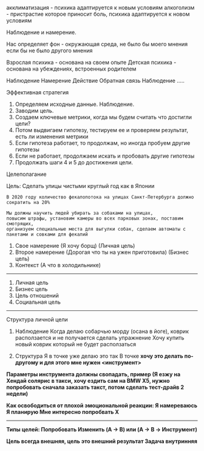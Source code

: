акклиматизация - психика адаптируется к новым условиям
алкоголизм - пристрастие которое приносит боль, психика адаптируется к новом условиям

Наблюдение и намерение.

Нас определяет фон - окружающая среда, не было бы моего мнения если бы не было другого мнения

Взрослая психика - основана на своем опыте
Детская психика - основана на убеждениях, встроенных родителем

Наблюдение
Намерение
Действие
Обратная связь
Наблюдение
.....

Эффективная стратегия
1. Определяем исходные данные. Наблюдение.
1. Заводим цель.
2. Создаем ключевые метрики, когда мы будем считать что достигли цели?
3. Потом выдвигаем гипотезу, тестируем ее и проверяем результат, есть ли изменения метрики
4. Если гипотеза работает, то продолжам, но иногда пробуем другие гипотезы
5. Если не работает, продолжаем искать и пробовать другие гипотезы
6. Продолжать шаги 4 и 5 до достижения цели.

Целеполагание

Цель: Сделать улицы чистыми круглый год как в Японии
    
    В 2020 году количество фекалопотока на улицах Санкт-Петербурга должно сократить на 20%

    Мы должны научить людей убирать за собаками на улицах, 
    повысим штрафы, установим камеры во всех парковых зонах, поставим смотрящих, 
    организуем специальные места для выгулки собак, сделаем автоматы с пакетами и совками для фекалий


1. Свое намерение (Я хочу борщ) (Личная цель)
2. Второе намерение (Дорогая что ты на ужен приготовила) (Бизнес цель)
3. Контекст (А что в холодильнике)

---------------------------

1. Личная цель
2. Бизнес цель
3. Цель отношений
4. Социальная цель

---------------------------

Структура личной цели

1. Наблюдение
Когда делаю собарчью морду (осана в йоге), коврик расползается и не получается сделать упражнение
Хочу купить новый коврик который не будет расползаться

2. Структура
Я в точке <A> уже делаю это так 
В точке <B> хочу это делать по-другому
и для этого мне нужен <инструмент>

Параметры инструмента должны свопадать, пример (Я езжу на Хендай солярис в такси, хочу ездить сам на BMW X5, нужно попробовать сначала заказать такст, потом сделать тест-драйв 2 недели)

Как освободиться от плохой эмоциональной реакции:
Я намереваюсь
Я планирую
Мне интересно попробвать X

----------
Типы целей: 
Попробовать
Изменить (A -> B) или (A -> B -> Инструмент)

Цель всегда внешняя, цель это внешний результат
Задача внутринняя